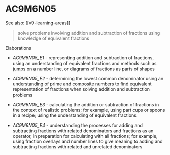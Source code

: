 
# AC9M6N05 

See also: [[v9-learning-areas]]

> solve problems involving addition and subtraction of fractions using knowledge of equivalent fractions

Elaborations


- _AC9M6N05_E1_ - representing addition and subtraction of fractions, using an understanding of equivalent fractions and methods such as jumps on a number line, or diagrams of fractions as parts of shapes

- _AC9M6N05_E2_ - determining the lowest common denominator using an understanding of prime and composite numbers to find equivalent representation of fractions when solving addition and subtraction problems

- _AC9M6N05_E3_ - calculating the addition or subtraction of fractions in the context of realistic problems; for example, using part cups or spoons in a recipe; using the understanding of equivalent fractions

- _AC9M6N05_E4_ - understanding the processes for adding and subtracting fractions with related denominators and fractions as an operator, in preparation for calculating with all fractions; for example, using fraction overlays and number lines to give meaning to adding and subtracting fractions with related and unrelated denominators
